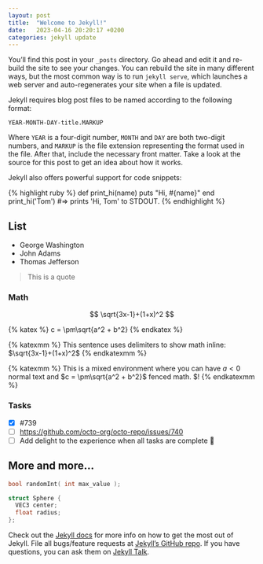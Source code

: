 ```yaml
---
layout: post
title:  "Welcome to Jekyll!"
date:   2023-04-16 20:20:17 +0200
categories: jekyll update
---
```

You’ll find this post in your `_posts` directory. Go ahead and edit it and re-build the site to see your changes. You can rebuild the site in many different ways, but the most common way is to run `jekyll serve`, which launches a web server and auto-regenerates your site when a file is updated.

Jekyll requires blog post files to be named according to the following format:

`YEAR-MONTH-DAY-title.MARKUP`

Where `YEAR` is a four-digit number, `MONTH` and `DAY` are both two-digit numbers, and `MARKUP` is the file extension representing the format used in the file. After that, include the necessary front matter. Take a look at the source for this post to get an idea about how it works.

Jekyll also offers powerful support for code snippets:

{% highlight ruby %}
def print_hi(name)
  puts "Hi, #{name}"
end
print_hi('Tom')
#=> prints 'Hi, Tom' to STDOUT.
{% endhighlight %}

## List

- George Washington
- John Adams
- Thomas Jefferson

> This is a quote

### Math

$$ \sqrt{3x-1}+(1+x)^2 $$

{% katex %}
c = \pm\sqrt{a^2 + b^2}
{% endkatex %}

{% katexmm %}
This sentence uses delimiters to show math inline:  $\sqrt{3x-1}+(1+x)^2$
{% endkatexmm %}

{% katexmm %}
This is a mixed environment where you can have $a<0$ normal text and $c = \pm\sqrt{a^2 + b^2}$ fenced math. \$!
{% endkatexmm %}

### Tasks

- [x] #739
- [ ] https://github.com/octo-org/octo-repo/issues/740
- [ ] Add delight to the experience when all tasks are complete :tada:

## More and more...

```cpp
bool randomInt( int max_value );

struct Sphere {
  VEC3 center;
  float radius;
};

```

Check out the [Jekyll docs][jekyll-docs] for more info on how to get the most out of Jekyll. File all bugs/feature requests at [Jekyll’s GitHub repo][jekyll-gh]. If you have questions, you can ask them on [Jekyll Talk][jekyll-talk].

[jekyll-docs]: https://jekyllrb.com/docs/home
[jekyll-gh]:   https://github.com/jekyll/jekyll
[jekyll-talk]: https://talk.jekyllrb.com/
